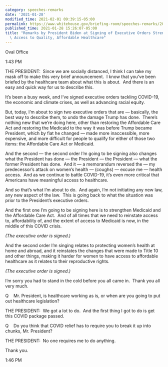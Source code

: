 ```yaml
---
category: speeches-remarks
date: '2021-01-28'
modified_time: 2021-02-01 09:39:15-05:00
permalink: https://www.whitehouse.gov/briefing-room/speeches-remarks/2021/01/28/remarks-by-president-biden-at-signing-of-executive-orders-strengthening-americans-access-to-quality-affordable-healthcare/
published_time: 2021-01-28 15:26:07-05:00
title: "Remarks by President Biden at Signing of Executive Orders Strengthening Americans\u2019\
  \ Access to Quality, Affordable Healthcare"
---
```

 
Oval Office

1:43 PM

THE PRESIDENT:  Since we are socially distanced, I think I can take my
mask off to make this very brief announcement.  I know that you’ve been
briefed by the healthcare team about what this is about.  And there is
an easy and quick way for us to describe this. 

It’s been a busy week, and I’ve signed executive orders tackling
COVID-19, the economic and climate crises, as well as advancing racial
equity.

But, today, I’m about to sign two executive orders that are — basically,
the best way to describe them, to undo the damage Trump has done. 
There’s nothing new that we’re doing here, other than restoring the
Affordable Care Act and restoring the Medicaid to the way it was before
Trump became President, which by fiat he changed — made more
inaccessible, more expensive, and more difficult for people to qualify
for either of those two items: the Affordable Care Act or Medicaid. 

And the second — the second order I’m going to be signing also changes
what the President has done — the President — the President — what the
former President has done.  And it — a memorandum reversed the — my
predecessor’s attack on women’s health — (coughs) — excuse me — health
access.  And as we continue to battle COVID-19, it’s even more critical
that Americans have meaningful access to healthcare.  

And so that’s what I’m about to do.  And again, I’m not initiating any
new law, any new aspect of the law.  This is going back to what the
situation was prior to the President’s executive orders. 

And the first one I’m going to be signing here is to strengthen Medicaid
and the Affordable Care Act.  And of all times that we need to reinstate
access to, affordability of, and the extent of access to Medicaid is
now, in the middle of this COVID crisis. 

*(The executive order is signed.)*

And the second order I’m singing relates to protecting women’s health at
home and abroad, and it reinstates the changes that were made to Title
10 and other things, making it harder for women to have access to
affordable healthcare as it relates to their reproductive rights. 

*(The executive order is signed.)*

I’m sorry you had to stand in the cold before you all came in.  Thank
you all very much.

Q    Mr. President, is healthcare working as is, or when are you going
to put out healthcare legislation? 

THE PRESIDENT:  We got a lot to do.  And the first thing I got to do is
get this COVID package passed.

Q    Do you think that COVID relief has to require you to break it up
into chunks, Mr. President?

THE PRESIDENT:  No one requires me to do anything.

Thank you.

1:46 PM
